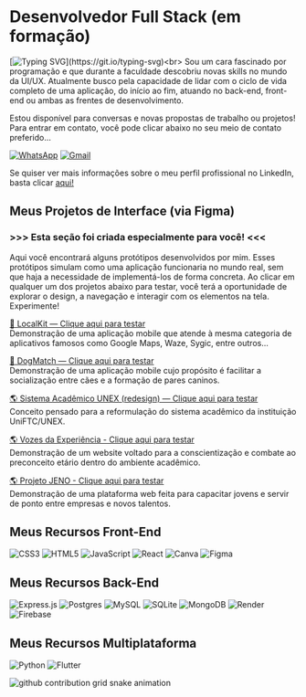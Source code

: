 # Desenvolvedor Full Stack (em formação)
[![Typing SVG](https://readme-typing-svg.herokuapp.com?font=Fira+Code&weight=500&size=36&duration=750&pause=1750&color=22F743&background=000000&vCenter=true&width=1200&height=80&lines=%3E+Ol%C3%A1+novo+mundo..._;%3E+Estou+ao+seu+dispor!_;%3E+Planejar%2C+_;%3E+Prototipar%2C+_;%3E+Desenvolver..._;%3E+Criar!_;%3E+S%C3%A3o+algumas+das+minhas+habilidades!_;%3E+Vamos+conversar%3F_)](https://git.io/typing-svg)<br>
Sou um cara fascinado por programação e que durante a faculdade descobriu novas skills no mundo da UI/UX. Atualmente busco pela capacidade de lidar com o ciclo de vida completo de uma aplicação, do início ao fim, atuando no back-end, front-end ou ambas as frentes de desenvolvimento.<br>

Estou disponível para conversas e novas propostas de trabalho ou projetos!<br>
Para entrar em contato, você pode clicar abaixo no seu meio de contato preferido...<br>

[![WhatsApp](https://img.shields.io/badge/WhatsApp-25D366?style=flat&logo=whatsapp&logoColor=white)](https://wa.me/75982622551)
[![Gmail](https://img.shields.io/badge/Gmail-EA4335?style=flat&logo=gmail&logoColor=white)](mailto:contato.devdenilsonsantos@gmail.com)

Se quiser ver mais informações sobre o meu perfil profissional no LinkedIn, basta clicar [aqui!](https://www.linkedin.com/in/denilson-santos-dev-fullstack)

## Meus Projetos de Interface (via Figma)

### >>> Esta seção foi criada especialmente para você! <<<

Aqui você encontrará alguns protótipos desenvolvidos por mim. Esses protótipos simulam como uma aplicação funcionaria no mundo real, sem que haja a necessidade
de implementá-los de forma concreta. Ao clicar em qualquer um dos projetos abaixo para testar, você terá a oportunidade de explorar o design, a navegação e interagir com os elementos na tela. Experimente!

[📱 LocalKit — Clique aqui para testar](https://www.figma.com/proto/ytdswRvsx9mnLtoEBIGfjq/Projeto-LocalKit--App-de-Localiza%C3%A7%C3%A3o?node-id=87-52&t=1lg1a256AQEGFEYJ-8&scaling=scale-down&content-scaling=fixed&page-id=0%3A1&starting-point-node-id=87%3A52&disable-default-keyboard-nav=1&hide-ui=1)<br>
Demonstração de uma aplicação mobile que atende à mesma categoria de aplicativos famosos como Google Maps, Waze, Sygic, entre outros...

[📱 DogMatch — Clique aqui para testar](https://www.figma.com/proto/W7bxTgKXXPogMhqDSgJ5Uo/DogMatch--App-Android-?node-id=13-129&p=f&t=OecE0Z2mlaFregJ0-8&scaling=scale-down&content-scaling=fixed&page-id=0%3A1&starting-point-node-id=9%3A57&disable-default-keyboard-nav=1&hide-ui=1)<br>
Demonstração de uma aplicação mobile cujo propósito é facilitar a socialização entre cães e a formação de pares caninos.

[🌎 Sistema Acadêmico UNEX (redesign) — Clique aqui para testar](https://www.figma.com/proto/MhXviSTfJdoolll1nz3wbd/Portal-do-Aluno-2024?node-id=58-3&p=f&t=w8yLzMd2JSSxs3Oi-8&scaling=scale-down&content-scaling=fixed&page-id=58%3A2&starting-point-node-id=58%3A3&disable-default-keyboard-nav=1&hide-ui=1)<br>
Conceito pensado para a reformulação do sistema acadêmico da instituição UniFTC/UNEX.

[🌎 Vozes da Experiência - Clique aqui para testar ](https://www.figma.com/proto/r6uOkEyIyraIUblml9D6b4/Projeto-de-Extens%C3%A3o--Vozes-da-Experi%C3%AAncia?node-id=69-79&t=1HiWZVia2xA1aiwJ-8&scaling=contain&content-scaling=fixed&page-id=0%3A1&starting-point-node-id=69%3A79&disable-default-keyboard-nav=1&hide-ui=1)<br>
Demonstração de um website voltado para a conscientização e combate ao preconceito etário dentro do ambiente acadêmico.

[🌎 Projeto JENO - Clique aqui para testar](https://www.figma.com/proto/CAddi6tSJ1ixLImst0Ve1T/Plataforma---Jovens?node-id=70-2&p=f&t=0oYuKmr3oDqAm39e-8&scaling=scale-down&content-scaling=fixed&page-id=0%3A1&disable-default-keyboard-nav=1&hide-ui=1)<br>
Demonstração de uma plataforma web feita para capacitar jovens e servir de ponto entre empresas e novos talentos.

## Meus Recursos Front-End
![CSS3](https://img.shields.io/badge/css3-%231572B6.svg?style=flat&logo=css3&logoColor=white)
![HTML5](https://img.shields.io/badge/html5-%23E34F26.svg?style=flat&logo=html5&logoColor=white)
![JavaScript](https://img.shields.io/badge/javascript-%23323330.svg?style=flat&logo=javascript&logoColor=%23F7DF1E)
![React](https://img.shields.io/badge/react-%2320232a.svg?style=flat&logo=react&logoColor=%2361DAFB)
![Canva](https://img.shields.io/badge/Canva-%2300C4CC.svg?style=flat&logo=Canva&logoColor=white)
![Figma](https://img.shields.io/badge/figma-%23F24E1E.svg?style=flat&logo=figma&logoColor=white)

## Meus Recursos Back-End
![Express.js](https://img.shields.io/badge/express.js-%23404d59.svg?style=flat&logo=express&logoColor=%2361DAFB)
![Postgres](https://img.shields.io/badge/postgres-%23316192.svg?style=flat&logo=postgresql&logoColor=white)
![MySQL](https://img.shields.io/badge/mysql-4479A1.svg?style=flat&logo=mysql&logoColor=white)
![SQLite](https://img.shields.io/badge/sqlite-%2307405e.svg?style=flat&logo=sqlite&logoColor=white)
![MongoDB](https://img.shields.io/badge/MongoDB-%234ea94b.svg?style=flat&logo=mongodb&logoColor=white)
![Render](https://img.shields.io/badge/Render-%46E3B7.svg?style=flat&logo=render&logoColor=white)
![Firebase](https://img.shields.io/badge/firebase-a08021?style=flat&logo=firebase&logoColor=ffcd34)

## Meus Recursos Multiplataforma
![Python](https://img.shields.io/badge/python-3670A0?style=flat&logo=python&logoColor=ffdd54)
![Flutter](https://img.shields.io/badge/Flutter-%2302569B.svg?style=flat&logo=Flutter&logoColor=white)

<picture align="center">
  <source media="(prefers-color-scheme: dark)" srcset="https://raw.githubusercontent.com/devsantos-ofc/devsantos-ofc/output/github-contribution-grid-snake-dark.svg">
  <source media="(prefers-color-scheme: light)" srcset="https://raw.githubusercontent.com/devsantos-ofc/devsantos-ofc/output/github-contribution-grid-snake-dark.svg">
  <img align="center" alt="github contribution grid snake animation" src="https://raw.githubusercontent.com/devsantos-ofc/devsantos-ofc/output/github-contribution-grid-snake.svg">
</picture>
